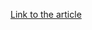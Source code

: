 [Link to the article](https://docs.microsoft.com/windows-server/administration/windows-commands/sxstrace)
